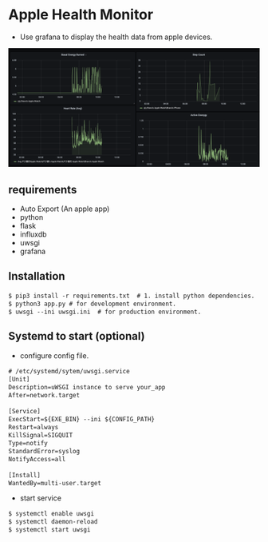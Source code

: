 # Apple Health Monitor 

* Use grafana to display the health data from apple devices.

![preview](./images/demo.png)

## requirements 

* Auto Export (An apple app)
* python
* flask
* influxdb
* uwsgi
* grafana

## Installation

```shell
$ pip3 install -r requirements.txt  # 1. install python dependencies.
$ python3 app.py # for development environment.
$ uwsgi --ini uwsgi.ini  # for production environment.
```

## Systemd to start (optional)

* configure config file.

```init
# /etc/systemd/sytem/uwsgi.service
[Unit]
Description=uWSGI instance to serve your_app
After=network.target

[Service]
ExecStart=${EXE_BIN} --ini ${CONFIG_PATH}
Restart=always
KillSignal=SIGQUIT
Type=notify
StandardError=syslog
NotifyAccess=all

[Install]
WantedBy=multi-user.target
```

* start service

```
$ systemctl enable uwsgi
$ systemctl daemon-reload
$ systemctl start uwsgi
```
